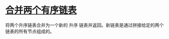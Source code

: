 # [合并两个有序链表](https://leetcode.cn/problems/merge-two-sorted-lists/description/?envType=study-plan-v2&envId=top-100-liked)

将两个升序链表合并为一个新的 升序 链表并返回。新链表是通过拼接给定的两个链表的所有节点组成的。 



